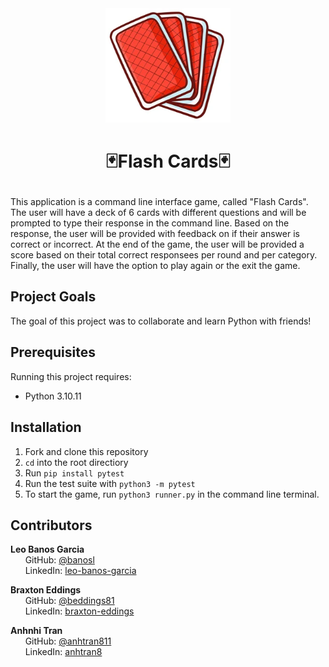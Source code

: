 <div id="header" align="center">
  <img src="src/res/cards.png" alt="flash cards" width="200" height="auto" />
</div>

# <p align="center"> :black_joker:Flash Cards:black_joker: </p>
This application is a command line interface game, called "Flash Cards". The user will have a deck of 6 cards with different questions and will be prompted to type their response in the command line. Based on the response, the user will be provided with feedback on if their answer is correct or incorrect. At the end of the game, the user will be provided a score based on their total correct responsees per round and per category. Finally, the user will have the option to play again or the exit the game. 

## Project Goals
The goal of this project was to collaborate and learn Python with friends!
## Prerequisites
Running this project requires:
- Python 3.10.11
## Installation

1. Fork and clone this repository
2. `cd` into the root directiory
3. Run `pip install pytest`
4. Run the test suite with `python3 -m pytest`
5. To start the game, run `python3 runner.py` in the command line terminal.
## Contributors

<b>Leo Banos Garcia</b> <br>
&nbsp;&nbsp;&nbsp;&nbsp;&nbsp; GitHub: <a href="https://github.com/banosl">@banosl</a> <br>
&nbsp;&nbsp;&nbsp;&nbsp;&nbsp; LinkedIn: <a href="https://www.linkedin.com/in/leo-banos-garcia/">leo-banos-garcia</a> <br>
 
<b>Braxton Eddings</b> <br>
&nbsp;&nbsp;&nbsp;&nbsp;&nbsp; GitHub: <a href="https://github.com/beddings81">@beddings81</a> <br>
&nbsp;&nbsp;&nbsp;&nbsp;&nbsp; LinkedIn: <a href="https://www.linkedin.com/in/braxton-eddings/">braxton-eddings</a> <br>

<b>Anhnhi Tran</b> <br>
&nbsp;&nbsp;&nbsp;&nbsp;&nbsp; GitHub: <a href="https://github.com/anhtran811">@anhtran811</a> <br>
&nbsp;&nbsp;&nbsp;&nbsp;&nbsp; LinkedIn: <a href="https://www.linkedin.com/in/anhtran8/">anhtran8</a> <br>

